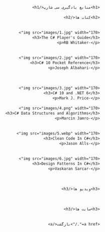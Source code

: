 
<div dir="rtl" lang="fa">
        
        <h1>منابع یادگیری سی شارپ</h1>
        
        <h2>کتاب ها</h2>
        
        
        <img src="images/1.jpg" width="170">
        <h3>The C# Player's Guide</h3>
        <p>RB Whitaker-</p>
        
        
        <img src="images/2.jpg" width="170">
        <h3>C# 10 Pocket Reference</h3>
        <p>Joseph Albahari-</p>
       


        <img src="images/3.jpg" width="170">
        <h3>C# 10 and .NET 6</h3>
        <p>Mark J. Price-</p>
        
        <img src="images/4.png" width="170">
        <h3>C# Data Structures and Algorithms</h3>
        <p>Marcin Jamro-</p>


        <img src="images/5.webp" width="170">
        <h3>Clean Code In C#</h3>
        <p>Jason Alls-</p>


        <img src="images/6.jpg" width="170">
        <h3>Design Patterns In C#</h3>
        <p>Vaskaran Sarcar-</p>


        
        <h3>ویدیو ها</h3>



        <h3>سایت ها</h3>
        

        <a href="./">بازگشت</a>
        
    
</div>
    
